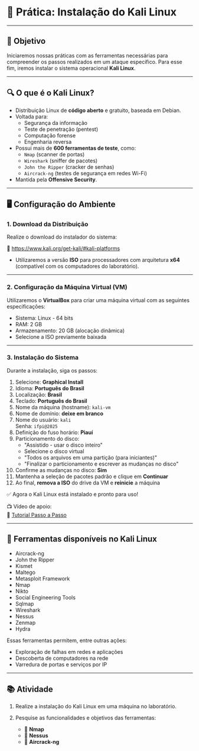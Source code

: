 # 🐧 Prática: Instalação do Kali Linux

---

## 🎯 Objetivo

Iniciaremos nossas práticas com as ferramentas necessárias para compreender os passos realizados em um ataque específico. Para esse fim, iremos instalar o sistema operacional **Kali Linux**.

---

## 🔍 O que é o Kali Linux?

- Distribuição Linux de **código aberto** e gratuito, baseada em Debian.
- Voltada para:
  - Segurança da informação
  - Teste de penetração (pentest)
  - Computação forense
  - Engenharia reversa
- Possui mais de **600 ferramentas de teste**, como:
  - `Nmap` (scanner de portas)
  - `Wireshark` (sniffer de pacotes)
  - `John the Ripper` (cracker de senhas)
  - `Aircrack-ng` (testes de segurança em redes Wi-Fi)
- Mantida pela **Offensive Security**.

---

## 🖥️ Configuração do Ambiente

### 1. Download da Distribuição

Realize o download do instalador do sistema:

🔗 https://www.kali.org/get-kali/#kali-platforms  

- Utilizaremos a versão **ISO** para processadores com arquitetura **x64** (compatível com os computadores do laboratório).

---

### 2. Configuração da Máquina Virtual (VM)

Utilizaremos o **VirtualBox** para criar uma máquina virtual com as seguintes especificações:

- Sistema: Linux - 64 bits
- RAM: 2 GB
- Armazenamento: 20 GB (alocação dinâmica)
- Selecione a ISO previamente baixada  

---

### 3. Instalação do Sistema

Durante a instalação, siga os passos:

1. Selecione: **Graphical Install**
2. Idioma: **Português do Brasil**
3. Localização: **Brasil**
4. Teclado: **Português do Brasil**  
5. Nome da máquina (hostname): `kali-vm`
6. Nome de domínio: **deixe em branco**
7. Nome do usuário: `kali`  
   Senha: `ifpi@2025`
8. Definição do fuso horário: **Piauí**
9. Particionamento do disco:
   - "Assistido - usar o disco inteiro"
   - Selecione o disco virtual
   - "Todos os arquivos em uma partição (para iniciantes)"
   - "Finalizar o particionamento e escrever as mudanças no disco"
10. Confirme as mudanças no disco: **Sim**
11. Mantenha a seleção de pacotes padrão e clique em **Continuar**
12. Ao final, **remova a ISO** do drive da VM e **reinicie** a máquina

✅ Agora o Kali Linux está instalado e pronto para uso!

📺 Vídeo de apoio:  
🔗 [Tutorial Passo a Passo](https://drive.google.com/file/d/1QRCNXkNmrvf3LLsO5VmYyVljcJtrB8pG/view?usp=share_link)

---

## 🧰 Ferramentas disponíveis no Kali Linux

- Aircrack-ng  
- John the Ripper  
- Kismet  
- Maltego  
- Metasploit Framework  
- Nmap  
- Nikto  
- Social Engineering Tools  
- Sqlmap  
- Wireshark  
- Nessus  
- Zenmap  
- Hydra

Essas ferramentas permitem, entre outras ações:

- Exploração de falhas em redes e aplicações
- Descoberta de computadores na rede
- Varredura de portas e serviços por IP

---

## 📚 Atividade

1. Realize a instalação do Kali Linux em uma máquina no laboratório.  
2. Pesquise as funcionalidades e objetivos das ferramentas:

   - 🔎 **Nmap**
   - 🔐 **Nessus**
   - 📡 **Aircrack-ng**

